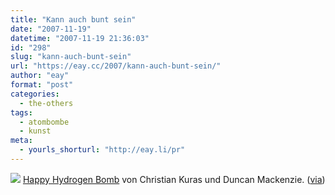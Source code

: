 ```yaml
---
title: "Kann auch bunt sein"
date: "2007-11-19"
datetime: "2007-11-19 21:36:03"
id: "298"
slug: "kann-auch-bunt-sein"
url: "https://eay.cc/2007/kann-auch-bunt-sein/"
author: "eay"
format: "post"
categories:
  - the-others
tags:
  - atombombe
  - kunst
meta:
  - yourls_shorturl: "http://eay.li/pr"
---
```


![](/uploads/2007/regenbogenbombe.jpg) [Happy Hydrogen Bomb](http://bathosphere.org/kurasmackenzie/) von Christian Kuras und Duncan Mackenzie. ([via](http://sum1.onreact.com/?p=1298))
